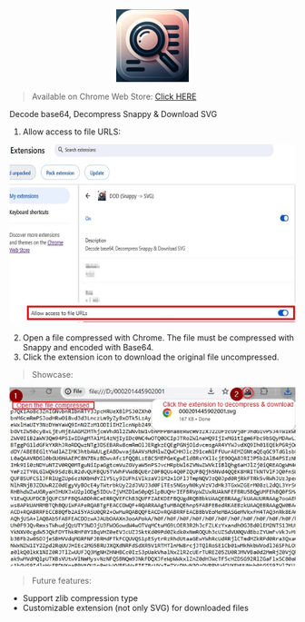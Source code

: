 <div align="center">
	<img src="./logo/logo.png">
</div>

> Available on Chrome Web Store: [Click HERE](https://chromewebstore.google.com/detail/ddd-snappy-%3E-svg/cfkblmhphbebldiikdhfddebglfbbigj?hl=en)

Decode base64, Decompress Snappy & Download SVG

1) Allow access to file URLS:
<div align="center">
<img src="./showcase/allow_access_to_file_urls.jpg">
</div>

2) Open a file compressed with Chrome. The file must be compressed with Snappy and encoded with Base64.
3) Click the extension icon to download the original file uncompressed.

> Showcase:
<div align="center">
	<img src="./showcase/showcase.jpg">
</div>


> Future features:
- Support zlib compression type
- Customizable extension (not only SVG) for downloaded files
